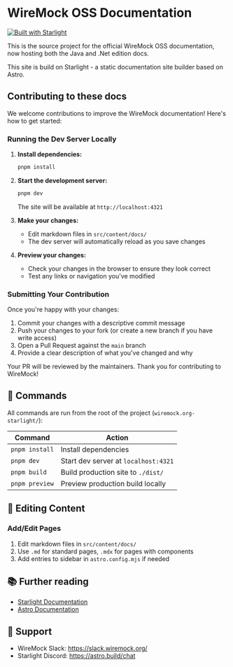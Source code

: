 # WireMock OSS Documentation

[![Built with Starlight](https://astro.badg.es/v2/built-with-starlight/tiny.svg)](https://starlight.astro.build)

This is the source project for the official WireMock OSS documentation, now hosting both the Java and .Net edition docs.

This site is build on Starlight - a static documentation site builder based on Astro.

## Contributing to these docs

We welcome contributions to improve the WireMock documentation! Here's how to get started:

### Running the Dev Server Locally

1. **Install dependencies:**
   ```bash
   pnpm install
   ```

2. **Start the development server:**
   ```bash
   pnpm dev
   ```

   The site will be available at `http://localhost:4321`

3. **Make your changes:**
   - Edit markdown files in `src/content/docs/`
   - The dev server will automatically reload as you save changes

4. **Preview your changes:**
   - Check your changes in the browser to ensure they look correct
   - Test any links or navigation you've modified

### Submitting Your Contribution

Once you're happy with your changes:

1. Commit your changes with a descriptive commit message
2. Push your changes to your fork (or create a new branch if you have write access)
3. Open a Pull Request against the `main` branch
4. Provide a clear description of what you've changed and why

Your PR will be reviewed by the maintainers. Thank you for contributing to WireMock!



## 🧞 Commands

All commands are run from the root of the project (`wiremock.org-starlight/`):

| Command | Action |
|---------|--------|
| `pnpm install` | Install dependencies |
| `pnpm dev` | Start dev server at `localhost:4321` |
| `pnpm build` | Build production site to `./dist/` |
| `pnpm preview` | Preview production build locally |

## 📝 Editing Content

### Add/Edit Pages

1. Edit markdown files in `src/content/docs/`
2. Use `.md` for standard pages, `.mdx` for pages with components
3. Add entries to sidebar in `astro.config.mjs` if needed


## 📚 Further reading

- [Starlight Documentation](https://starlight.astro.build/)
- [Astro Documentation](https://docs.astro.build)

## 🙋 Support

- WireMock Slack: https://slack.wiremock.org/
- Starlight Discord: https://astro.build/chat
